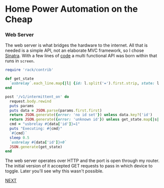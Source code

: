 # Home Power Automation on the Cheap
### Web Server
The web server is what bridges the hardware to the internet. All that is needed is a simple API, not an elaborate MVC framework, so I chose [Sinatra](https://github.com/sinatra/sinatra). With a few lines of [code](/web_server/lightswitch.rb) a multi functional API was born within that runs in `screen`.

```ruby
require 'rack/contrib'

def get_state
  `usbrelay`.each_line.map{|l| {id: l.split('=').first.strip, state: l.split('=').last.strip}}
end

post '/v1/intermittent_on' do
  request.body.rewind
  puts params
  puts data = JSON.parse(params.first.first)
  return JSON.generate({error: 'no id set'}) unless data.key?('id')
  return JSON.generate({error: 'unknown id'}) unless get_state.map{|s| s[:id]}.include? data['id']
  cmd = "usbrelay #{data['id']}=1"
  puts "Executing: #{cmd}"
  `#{cmd}`
  sleep 0.5
  `usbrelay #{data['id']}=0`
  JSON.generate(get_state)
end
```

The web server operates over HTTP and the port is open through my router. The initial version of it accepted GET requests to pass in which device to toggle. Later you'll see why this wasn't possible.

[NEXT](/docs/web_client.md)
